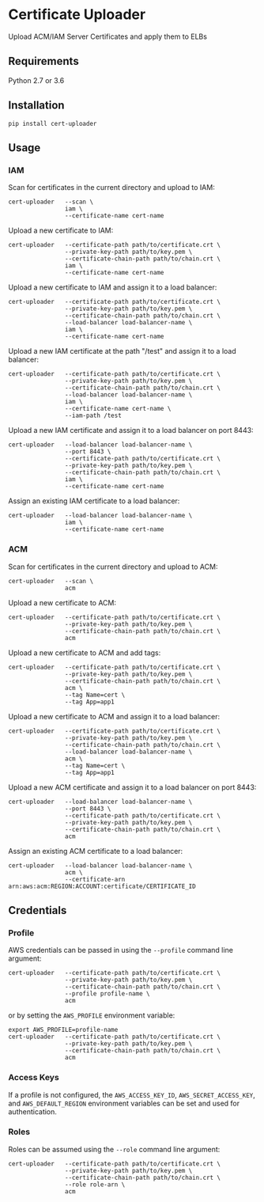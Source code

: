 # Certificate Uploader

Upload ACM/IAM Server Certificates and apply them to ELBs


## Requirements
Python 2.7 or 3.6

## Installation
```
pip install cert-uploader
```

## Usage

### IAM

Scan for certificates in the current directory and upload to IAM:
```
cert-uploader   --scan \
                iam \
                --certificate-name cert-name
```

Upload a new certificate to IAM:
```
cert-uploader   --certificate-path path/to/certificate.crt \
                --private-key-path path/to/key.pem \
                --certificate-chain-path path/to/chain.crt \
                iam \
                --certificate-name cert-name
```

Upload a new certificate to IAM and assign it to a load balancer:
```
cert-uploader   --certificate-path path/to/certificate.crt \
                --private-key-path path/to/key.pem \
                --certificate-chain-path path/to/chain.crt \
                --load-balancer load-balancer-name \
                iam \
                --certificate-name cert-name
```

Upload a new IAM certificate at the path "/test" and assign it to a load balancer:
```
cert-uploader   --certificate-path path/to/certificate.crt \
                --private-key-path path/to/key.pem \
                --certificate-chain-path path/to/chain.crt \
                --load-balancer load-balancer-name \
                iam \
                --certificate-name cert-name \
                --iam-path /test
```

Upload a new IAM certificate and assign it to a load balancer on port 8443:
```
cert-uploader   --load-balancer load-balancer-name \
                --port 8443 \
                --certificate-path path/to/certificate.crt \
                --private-key-path path/to/key.pem \
                --certificate-chain-path path/to/chain.crt \
                iam \
                --certificate-name cert-name
```

Assign an existing IAM certificate to a load balancer:
```
cert-uploader   --load-balancer load-balancer-name \
                iam \
                --certificate-name cert-name
```

### ACM

Scan for certificates in the current directory and upload to ACM:
```
cert-uploader   --scan \
                acm
```

Upload a new certificate to ACM:
```
cert-uploader   --certificate-path path/to/certificate.crt \
                --private-key-path path/to/key.pem \
                --certificate-chain-path path/to/chain.crt \
                acm
```

Upload a new certificate to ACM and add tags:
```
cert-uploader   --certificate-path path/to/certificate.crt \
                --private-key-path path/to/key.pem \
                --certificate-chain-path path/to/chain.crt \
                acm \
                --tag Name=cert \
                --tag App=app1
```

Upload a new certificate to ACM and assign it to a load balancer:
```
cert-uploader   --certificate-path path/to/certificate.crt \
                --private-key-path path/to/key.pem \
                --certificate-chain-path path/to/chain.crt \
                --load-balancer load-balancer-name \
                acm \
                --tag Name=cert \
                --tag App=app1
```

Upload a new ACM certificate and assign it to a load balancer on port 8443:
```
cert-uploader   --load-balancer load-balancer-name \
                --port 8443 \
                --certificate-path path/to/certificate.crt \
                --private-key-path path/to/key.pem \
                --certificate-chain-path path/to/chain.crt \
                acm
```

Assign an existing ACM certificate to a load balancer:
```
cert-uploader   --load-balancer load-balancer-name \
                acm \
                --certificate-arn arn:aws:acm:REGION:ACCOUNT:certificate/CERTIFICATE_ID
```

## Credentials

### Profile

AWS credentials can be passed in using the `--profile` command line argument:

```
cert-uploader   --certificate-path path/to/certificate.crt \
                --private-key-path path/to/key.pem \
                --certificate-chain-path path/to/chain.crt \
                --profile profile-name \
                acm
```

or by setting the `AWS_PROFILE` environment variable:

```
export AWS_PROFILE=profile-name
cert-uploader   --certificate-path path/to/certificate.crt \
                --private-key-path path/to/key.pem \
                --certificate-chain-path path/to/chain.crt \
                acm
```

### Access Keys

If a profile is not configured, the `AWS_ACCESS_KEY_ID`, `AWS_SECRET_ACCESS_KEY`, and `AWS_DEFAULT_REGION`
environment variables can be set and used for authentication.

### Roles

Roles can be assumed using the `--role` command line argument:

```
cert-uploader   --certificate-path path/to/certificate.crt \
                --private-key-path path/to/key.pem \
                --certificate-chain-path path/to/chain.crt \
                --role role-arn \
                acm
```
